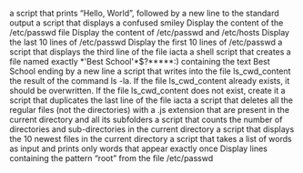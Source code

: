 a script that prints “Hello, World”, followed by a new line to the standard output
a script that displays a confused smiley
Display the content of the /etc/passwd file
Display the content of /etc/passwd and /etc/hosts
Display the last 10 lines of /etc/passwd
Display the first 10 lines of /etc/passwd
a script that displays the third line of the file iacta
a shell script that creates a file named exactly \*\'Best School\'\*$\?\*\*\*\*\*:) containing the text Best School ending by a new line
a script that writes into the file ls_cwd_content the result of the command ls -la. If the file ls_cwd_content already exists, it should be overwritten. If the file ls_cwd_content does not exist, create it
a script that duplicates the last line of the file iacta
a script that deletes all the regular files (not the directories) with a .js extension that are present in the current directory and all its subfolders
a script that counts the number of directories and sub-directories in the current directory
a script that displays the 10 newest files in the current directory
a script that takes a list of words as input and prints only words that appear exactly once
Display lines containing the pattern “root” from the file /etc/passwd
